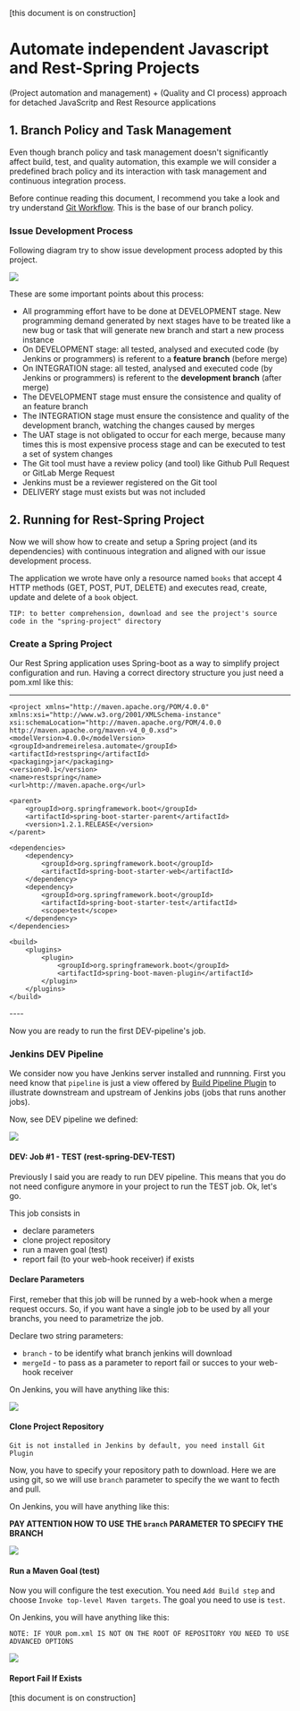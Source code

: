 [this document is on construction]

# Automate independent Javascript and Rest-Spring Projects

(Project automation and management) + (Quality and CI process) approach for detached JavaScritp and Rest Resource applications

## 1. Branch Policy and Task Management

Even though branch policy and task management doesn't significantly affect build, test, and quality automation, this example we will consider a predefined brach policy and its interaction with task management and continuous integration process.

Before continue reading this document, I recommend you take a look and try understand <a href='http://nvie.com/posts/a-successful-git-branching-model/'>Git Workflow</a>. This is the base of our branch policy.

### Issue Development Process
Following diagram try to show issue development process adopted by this project.

<img src='readme/issue-development-process.png'/>

These are some important points about this process:

* All programming effort have to be done at DEVELOPMENT stage. New programming demand generated by next stages have to be treated like a new bug or task that will generate new branch and start a new process instance
* On DEVELOPMENT stage: all tested, analysed and executed code (by Jenkins or programmers) is referent to a **feature branch** (before merge)
* On INTEGRATION stage: all tested, analysed and executed code (by Jenkins or programmers) is referent to the **development branch** (after merge)
* The DEVELOPMENT stage must ensure the consistence and quality of an feature branch
* The INTEGRATION stage must ensure the consistence and quality of the development branch, watching the changes caused by merges
* The UAT stage is not obligated to occur for each merge, because many times this is most expensive process stage and can be executed to test a set of system changes
* The Git tool must have a review policy (and tool) like Github Pull Request or GitLab Merge Request
* Jenkins must be a reviewer registered on the Git tool
* DELIVERY stage must exists but was not included

## 2. Running for Rest-Spring Project

Now we will show how to create and setup a Spring project (and its dependencies) with continuous integration and aligned with our issue development process.

The application we wrote have only a resource named `books` that accept 4 HTTP methods (GET, POST, PUT, DELETE) and executes read, create, update and delete of a `book` object.

`TIP: to better comprehension, download and see the project's source code in the "spring-project" directory`

### Create a Spring Project 

Our Rest Spring application uses Spring-boot as a way to simplify project configuration and run.
Having a correct directory structure you just need a pom.xml like this:


----
	<project xmlns="http://maven.apache.org/POM/4.0.0" xmlns:xsi="http://www.w3.org/2001/XMLSchema-instance"
	xsi:schemaLocation="http://maven.apache.org/POM/4.0.0 http://maven.apache.org/maven-v4_0_0.xsd">
	<modelVersion>4.0.0</modelVersion>
	<groupId>andremeirelesa.automate</groupId>
	<artifactId>restspring</artifactId>
	<packaging>jar</packaging>
	<version>0.1</version>
	<name>restspring</name>
	<url>http://maven.apache.org</url>
	
  	<parent>
  		<groupId>org.springframework.boot</groupId>
  		<artifactId>spring-boot-starter-parent</artifactId>
  		<version>1.2.1.RELEASE</version>
  	</parent>
  
  	<dependencies>
  		<dependency>
  			<groupId>org.springframework.boot</groupId>
  			<artifactId>spring-boot-starter-web</artifactId>
  		</dependency>
  		<dependency>
  			<groupId>org.springframework.boot</groupId>
  			<artifactId>spring-boot-starter-test</artifactId>
  			<scope>test</scope>
  		</dependency>
  	</dependencies>
  
  	<build>
  		<plugins>
  			<plugin>
  				<groupId>org.springframework.boot</groupId>
  				<artifactId>spring-boot-maven-plugin</artifactId>
  			</plugin>
  		</plugins>
  	</build>
</project>
----

Now you are ready to run the first DEV-pipeline's job.

### Jenkins DEV Pipeline

We consider now you have Jenkins server installed and runnning. First you need know that `pipeline` is just a view offered by <a href="https://wiki.jenkins-ci.org/display/JENKINS/Build+Pipeline+Plugin">Build Pipeline Plugin</a> to illustrate downstream and upstream of Jenkins jobs (jobs that runs another jobs).

Now, see DEV pipeline we defined:

<img src='readme/jenkins-pipe-dev.png'/>

#### DEV: Job #1 - TEST (rest-spring-DEV-TEST)

Previously I said you are ready to run DEV pipeline. This means that you do not need configure anymore in your project to run the TEST job. Ok, let's go.

This job consists in

- declare parameters
- clone project repository
- run a maven goal (test)
- report fail (to your web-hook receiver) if exists 

#### Declare Parameters

First, remeber that this job will be runned by a web-hook when a merge request occurs. So, if you want have a single job to be used by all your branchs, you need to parametrize the job.

Declare two string parameters:

- `branch` - to be identify what branch jenkins will download
- `mergeId` - to pass as a parameter to report fail or succes to your web-hook receiver

On Jenkins, you will have anything like this:

<img src='readme/jenkins-pipe-dev-parameters.png'/>

#### Clone Project Repository

`Git is not installed in Jenkins by default, you need install Git Plugin`

Now, you have to specify your repository path to download. Here we are using git, so we will use `branch` parameter to specify the we want to fecth and pull.

On Jenkins, you will have anything like this:

**PAY ATTENTION HOW TO USE THE `branch` PARAMETER TO SPECIFY THE BRANCH**

<img src='readme/jenkins-pipe-dev-git.png'/>

#### Run a Maven Goal (test)

Now you will configure the test execution. You need `Add Build step` and choose `Invoke top-level Maven targets`.
The goal you need to use is `test`.

On Jenkins, you will have anything like this:

`NOTE: IF YOUR pom.xml IS NOT ON THE ROOT OF REPOSITORY YOU NEED TO USE ADVANCED OPTIONS`

<img src='readme/jenkins-pipe-dev-maven.png'/>

#### Report Fail If Exists



[this document is on construction]
